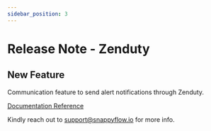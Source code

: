 ```yaml
---
sidebar_position: 3 
---
```

# Release Note - Zenduty
## New Feature

Communication feature to send alert notifications through Zenduty.

[Documentation Reference](/docs/sidebar-snappyflow-saas/Alerts_notifications/Notifications/Create_Notification_Channel/zenduty)

Kindly reach out to [support@snappyflow.io](mailto:support@snappyflow.io) for more info.
